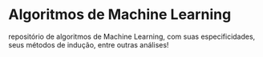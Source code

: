 # Algoritmos de Machine Learning
repositório de algoritmos de Machine Learning, com suas especificidades, seus métodos de indução, entre outras análises!

